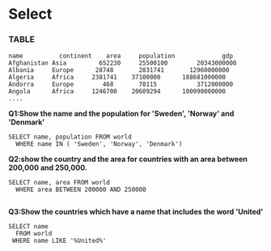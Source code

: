 # Select

### TABLE
```
name	      continent	   area	    population	           gdp
Afghanistan	Asia	     652230	    25500100	    20343000000
Albania	    Europe	    28748	    2831741	      12960000000
Algeria	    Africa	   2381741	  37100000	    188681000000
Andorra	    Europe	      468	    78115	        3712000000
Angola	    Africa	   1246700	  20609294	    100990000000
....
```


**Q1:Show the name and the population for 'Sweden', 'Norway' and 'Denmark'**

```
SELECT name, population FROM world
  WHERE name IN ( 'Sweden', 'Norway', 'Denmark')

```

**Q2:show the country and the area for countries with an area between 200,000 and 250,000.**

```
SELECT name, area FROM world
  WHERE area BETWEEN 200000 AND 250000
  
```

**Q3:Show the countries which have a name that includes the word 'United'**
```
SELECT name
  FROM world
 WHERE name LIKE '%United%'
```

